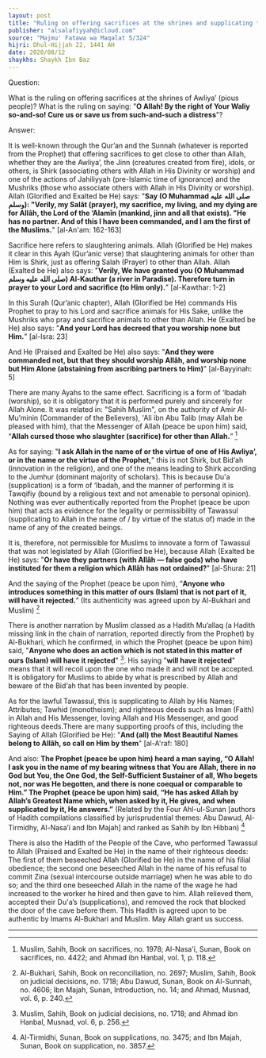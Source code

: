 ```yaml
---
layout: post
title: "Ruling on offering sacrifices at the shrines and supplicating to their inhabitants"
publisher: "alsalafiyyah@icloud.com"
source: "Majmu' Fatawa wa Maqalat 5/324"
hijri: Dhul-Hijjah 22, 1441 AH
date: 2020/08/12
shaykhs: Shaykh Ibn Baz
---
```


Question:

What is the ruling on offering sacrifices at the shrines of Awliya’ (pious people)? What is the ruling on saying: "**O Allah! By the right of Your Waliy so-and-so! Cure us or save us from such-and-such a distress**"?

Answer:

It is well-known through the Qur’an and the Sunnah (whatever is reported from the Prophet) that offering sacrifices to get close to other than Allah, whether they are the Awliya’, the Jinn (creatures created from fire), idols, or others, is Shirk (associating others with Allah in His Divinity or worship) and one of the actions of Jahiliyyah (pre-Islamic time of ignorance) and the Mushriks (those who associate others with Allah in His Divinity or worship). Allah (Glorified and Exalted be He) says: "**Say (O Muhammad صلى الله عليه وسلم): "Verily, my Salât (prayer), my sacrifice, my living, and my dying are for Allâh, the Lord of the ‘Alamîn (mankind, jinn and all that exists). "He has no partner. And of this I have been commanded, and I am the first of the Muslims.**" [al-An'am: 162-163]

Sacrifice here refers to slaughtering animals. Allah (Glorified be He) makes it clear in this Ayah (Qur’anic verse) that slaughtering animals for other than Him is Shirk, just as offering Salah (Prayer) to other than Allah. Allah (Exalted be He) also says: "**Verily, We have granted you (O Muhammad صلى الله عليه وسلم) Al-Kauthar (a river in Paradise). Therefore turn in prayer to your Lord and sacrifice (to Him only).**" [al-Kawthar: 1-2]

In this Surah (Qur’anic chapter), Allah (Glorified be He) commands His Prophet to pray to his Lord and sacrifice animals for His Sake, unlike the Mushriks who pray and sacrifice animals to other than Allah. He (Exalted be He) also says: "**And your Lord has decreed that you worship none but Him.**" [al-Isra: 23] 

And He (Praised and Exalted be He) also says: "**And they were commanded not, but that they should worship Allâh, and worship none but Him Alone (abstaining from ascribing partners to Him)**" [al-Bayyinah: 5]

There are many Ayahs to the same effect. Sacrificing is a form of ‘Ibadah (worship), so it is obligatory that it is performed purely and sincerely for Allah Alone. It was related in: "Sahih Muslim", on the authority of Amir Al-Mu’minin (Commander of the Believers), 'Ali ibn Abu Talib (may Allah be pleased with him), that the Messenger of Allah (peace be upon him) said, “**Allah cursed those who slaughter (sacrifice) for other than Allah.**” [^1]

As for saying: "**I ask Allah in the name of or the virtue of one of His Awliya’, or in the name or the virtue of the Prophet,**" this is not Shirk, but Bid‘ah (innovation in the religion), and one of the means leading to Shirk according to the Jumhur (dominant majority of scholars). This is because Du'a (supplication) is a form of ‘Ibadah, and the manner of performing it is Tawqifiy (bound by a religious text and not amenable to personal opinion). Nothing was ever authentically reported from the Prophet (peace be upon him) that acts as evidence for the legality or permissibility of Tawassul (supplicating to Allah in the name of / by virtue of the status of) made in the name of any of the created beings. 

It is, therefore, not permissible for Muslims to innovate a form of Tawassul that was not legislated by Allah (Glorified be He), because Allah (Exalted be He) says: "**Or have they partners (with Allâh — false gods) who have instituted for them a religion which Allâh has not ordained?**" [al-Shura: 21] 

And the saying of the Prophet (peace be upon him), “**Anyone who introduces something in this matter of ours (Islam) that is not part of it, will have it rejected.**” (Its authenticity was agreed upon by Al-Bukhari and Muslim) [^2]

There is another narration by Muslim classed as a Hadith Mu‘allaq (a Hadith missing link in the chain of narration, reported directly from the Prophet) by Al-Bukhari, which he confirmed, in which the Prophet (peace be upon him) said, "**Anyone who does an action which is not stated in this matter of ours (Islam) will have it rejected**" [^3]. His saying "**will have it rejected**" means that it will recoil upon the one who made it and will not be accepted. It is obligatory for Muslims to abide by what is prescribed by Allah and beware of the Bid‘ah that has been invented by people. 

As for the lawful Tawassul, this is supplicating to Allah by His Names; Attributes; Tawhid (monotheism); and righteous deeds such as Iman (Faith) in Allah and His Messenger, loving Allah and His Messenger, and good righteous deeds.There are many supporting proofs of this, including the Saying of Allah (Glorified be He): "**And (all) the Most Beautiful Names belong to Allâh, so call on Him by them**" [al-A'raf: 180] 

And also: **The Prophet (peace be upon him) heard a man saying, “O Allah! I ask you in the name of my bearing witness that You are Allah, there in no God but You, the One God, the Self-Sufficient Sustainer of all, Who begets not, nor was He begotten, and there is none coequal or comparable to Him.” The Prophet (peace be upon him) said, “He has asked Allah by Allah’s Greatest Name which, when asked by it, He gives, and when supplicated by it, He answers.”** (Related by the Four Ahl-ul-Sunan [authors of Hadith compilations classified by jurisprudential themes: Abu Dawud, Al-Tirmidhy, Al-Nasa’i and Ibn Majah] and ranked as Sahih by Ibn Hibban) [^4] 

There is also the Hadith of the People of the Cave, who performed Tawassul to Allah (Praised and Exalted be He) in the name of their righteous deeds: The first of them beseeched Allah (Glorified be He) in the name of his filial obedience; the second one beseeched Allah in the name of his refusal to commit Zina (sexual intercourse outside marriage) when he was able to do so; and the third one beseeched Allah in the name of the wage he had increased to the worker he hired and then gave to him. Allah relieved them, accepted their Du'a’s (supplications), and removed the rock that blocked the door of the cave before them. This Hadith is agreed upon to be authentic by Imams Al-Bukhari and Muslim. May Allah grant us success.

---

[^1]: Muslim, Sahih, Book on sacrifices, no. 1978; Al-Nasa'i, Sunan, Book on sacrifices, no. 4422; and Ahmad ibn Hanbal, vol. 1, p. 118.
[^2]: Al-Bukhari, Sahih, Book on reconciliation, no. 2697; Muslim, Sahih, Book on judicial decisions, no. 1718; Abu Dawud, Sunan, Book on Al-Sunnah, no. 4606; Ibn Majah, Sunan, Introduction, no. 14; and Ahmad, Musnad, vol. 6, p. 240.
[^3]: Muslim, Sahih, Book on judicial decisions, no. 1718; and Ahmad ibn Hanbal, Musnad, vol. 6, p. 256.
[^4]: Al-Tirmidhi, Sunan, Book on supplications, no. 3475; and Ibn Majah, Sunan, Book on supplication, no. 3857.


